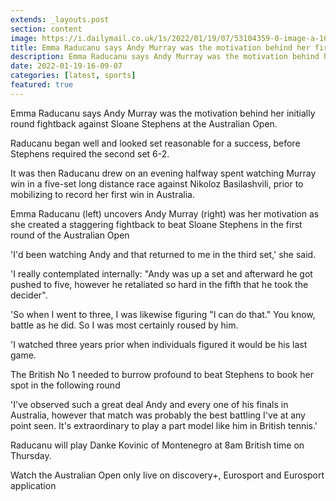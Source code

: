 ```yaml
---
extends: _layouts.post
section: content
image: https://i.dailymail.co.uk/1s/2022/01/19/07/53104359-0-image-a-10_1642578500573.jpg 
title: Emma Raducanu says Andy Murray was the motivation behind her first Australian Open win 
description: Emma Raducanu says Andy Murray was the motivation behind her first Australian Open win 
date: 2022-01-19-16-09-07 
categories: [latest, sports] 
featured: true 
--- 
```

Emma Raducanu says Andy Murray was the motivation behind her initially round fightback against Sloane Stephens at the Australian Open.

Raducanu began well and looked set reasonable for a success, before Stephens required the second set 6-2.

It was then Raducanu drew on an evening halfway spent watching Murray win in a five-set long distance race against Nikoloz Basilashvili, prior to mobilizing to record her first win in Australia.

Emma Raducanu (left) uncovers Andy Murray (right) was her motivation as she created a staggering fightback to beat Sloane Stephens in the first round of the Australian Open

'I'd been watching Andy and that returned to me in the third set,' she said.

'I really contemplated internally: "Andy was up a set and afterward he got pushed to five, however he retaliated so hard in the fifth that he took the decider".

'So when I went to three, I was likewise figuring "I can do that." You know, battle as he did. So I was most certainly roused by him.

'I watched three years prior when individuals figured it would be his last game.

The British No 1 needed to burrow profound to beat Stephens to book her spot in the following round

'I've observed such a great deal Andy and every one of his finals in Australia, however that match was probably the best battling I've at any point seen. It's extraordinary to play a part model like him in British tennis.'

Raducanu will play Danke Kovinic of Montenegro at 8am British time on Thursday.

Watch the Australian Open only live on discovery+, Eurosport and Eurosport application
